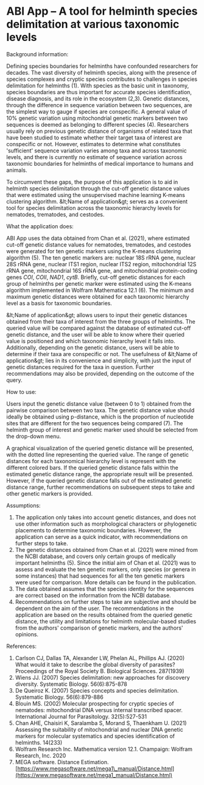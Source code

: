 # ABI App – A tool for helminth species delimitation at various taxonomic levels

Background information:

Defining species boundaries for helminths have confounded researchers for decades. The vast diversity of helminth species, along with the presence of species complexes and cryptic species contributes to challenges in species delimitation for helminths (1). With species as the basic unit in taxonomy, species boundaries are thus important for accurate species identification, disease diagnosis, and its role in the ecosystem (2,3). Genetic distances, through the difference in sequence variation between two sequences, are the simplest way to gauge if species are conspecific. A general value of 10% genetic variation using mitochondrial genetic markers between two sequences is deemed as belonging to different species (4). Researchers usually rely on previous genetic distance of organisms of related taxa that have been studied to estimate whether their target taxa of interest are conspecific or not. However, estimates to determine what constitutes &#39;sufficient&#39; sequence variation varies among taxa and across taxonomic levels, and there is currently no estimate of sequence variation across taxonomic boundaries for helminths of medical importance to humans and animals.

To circumvent these gaps, the purpose of this application is to aid in helminth species delimitation through the cut-off genetic distance values that were estimated using the unsupervised machine learning K-means clustering algorithm. \&lt;Name of application\&gt; serves as a convenient tool for species delimitation across the taxonomic hierarchy levels for nematodes, trematodes, and cestodes.

What the application does:

ABI App uses the data obtained from Chan et al. (2021), where estimated cut-off genetic distance values for nematodes, trematodes, and cestodes were generated for ten genetic markers using the K-means clustering algorithm (5). The ten genetic markers are: nuclear 18S rRNA gene, nuclear 28S rRNA gene, nuclear ITS1 region, nuclear ITS2 region, mitochondrial 12S rRNA gene, mitochondrial 16S rRNA gene, and mitochondrial protein-coding genes _COI_, _COII_, _NAD1_, _cytB_. Briefly, cut-off genetic distances for each group of helminths per genetic marker were estimated using the K-means algorithm implemented in Wolfram Mathematica 12.1 (6). The minimum and maximum genetic distances were obtained for each taxonomic hierarchy level as a basis for taxonomic boundaries.

\&lt;Name of application\&gt; allows users to input their genetic distances obtained from their taxa of interest from the three groups of helminths. The queried value will be compared against the database of estimated cut-off genetic distance, and the user will be able to know where their queried value is positioned and which taxonomic hierarchy level it falls into. Additionally, depending on the genetic distance, users will be able to determine if their taxa are conspecific or not. The usefulness of \&lt;Name of application\&gt; lies in its convenience and simplicity, with just the input of genetic distances required for the taxa in question. Further recommendations may also be provided, depending on the outcome of the query.

How to use:

Users input the genetic distance value (between 0 to 1) obtained from the pairwise comparison between two taxa. The genetic distance value should ideally be obtained using p-distance, which is the proportion of nucleotide sites that are different for the two sequences being compared (7). The helminth group of interest and genetic marker used should be selected from the drop-down menu.

A graphical visualization of the queried genetic distance will be presented, with the dotted line representing the queried value. The range of genetic distances for each taxonomical hierarchy level is represent with the different colored bars. If the queried genetic distance falls within the estimated genetic distance range, the appropriate result will be presented. However, if the queried genetic distance falls out of the estimated genetic distance range, further recommendations on subsequent steps to take and other genetic markers is provided.

Assumptions:

1. The application only takes into account genetic distances, and does not use other information such as morphological characters or phylogenetic placements to determine taxonomic boundaries. However, the application can serve as a quick indicator, with recommendations on further steps to take.
2. The genetic distances obtained from Chan et al. (2021) were mined from the NCBI database, and covers only certain groups of medically important helminths (5). Since the initial aim of Chan et al. (2021) was to assess and evaluate the ten genetic markers, only species (or genera in some instances) that had sequences for all the ten genetic markers were used for comparison. More details can be found in the publication.
3. The data obtained assumes that the species identity for the sequences are correct based on the information from the NCBI database.
4. Recommendations on further steps to take are subjective and should be dependent on the aim of the user. The recommendations in the application are based on the results obtained from the queried genetic distance, the utility and limitations for helminth molecular-based studies from the authors&#39; comparison of genetic markers, and the authors&#39; opinions.

References:

1. Carlson CJ, Dallas TA, Alexander LW, Phelan AL, Phillips AJ. (2020) What would it take to describe the global diversity of parasites? Proceedings of the Royal Society B. Biological Sciences. 287(1939)
2. Wiens JJ. (2007) Species delimitation: new approaches for discovery diversity. Systematic Biology. 56(6):875-878
3. De Queiroz K. (2007) Species concepts and species delimitation. Systematic Biology. 56(6):879-886
4. Blouin MS. (2002) Molecular prospecting for cryptic species of nematodes: mitochondrial DNA versus internal transcribed spacer. International Journal for Parasitology. 32(5):527-531
5. Chan AHE, Chaisiri K, Saralamba S, Morand S, Thaenkham U. (2021) Assessing the suitability of mitochondrial and nuclear DNA genetic markers for molecular systematics and species identification of helminths. 14(233)
6. Wolfram Research Inc. Mathematica version 12.1. Champaign: Wolfram Research, Inc. 2020
7. MEGA software. Distance Estimation. [https://www.megasoftware.net/mega1\_manual/Distance.html](https://www.megasoftware.net/mega1_manual/Distance.html)